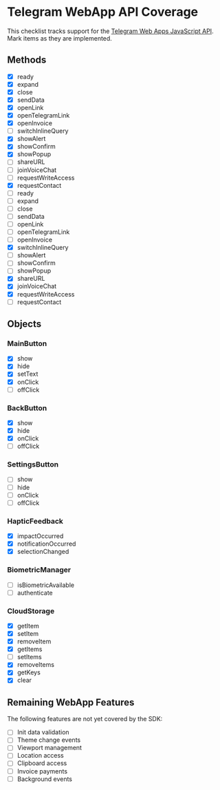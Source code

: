 # Telegram WebApp API Coverage

This checklist tracks support for the [Telegram Web Apps JavaScript API](https://core.telegram.org/bots/webapps). Mark items as they are implemented.

## Methods

 - [x] ready
 - [x] expand
 - [x] close
 - [x] sendData
 - [x] openLink
 - [x] openTelegramLink
 - [x] openInvoice
 - [ ] switchInlineQuery
 - [x] showAlert
 - [x] showConfirm
 - [x] showPopup
 - [ ] shareURL
 - [ ] joinVoiceChat
 - [ ] requestWriteAccess
 - [x] requestContact
- [ ] ready
- [ ] expand
- [ ] close
- [ ] sendData
- [ ] openLink
- [ ] openTelegramLink
- [ ] openInvoice
- [x] switchInlineQuery
- [ ] showAlert
- [ ] showConfirm
- [ ] showPopup
- [x] shareURL
- [x] joinVoiceChat
- [x] requestWriteAccess
- [ ] requestContact

## Objects

### MainButton
- [x] show
- [x] hide
- [x] setText
- [x] onClick
- [ ] offClick

### BackButton
- [x] show
- [x] hide
- [x] onClick
- [ ] offClick

### SettingsButton
- [ ] show
- [ ] hide
- [ ] onClick
- [ ] offClick

### HapticFeedback
- [x] impactOccurred
- [x] notificationOccurred
- [x] selectionChanged

### BiometricManager
- [ ] isBiometricAvailable
- [ ] authenticate

### CloudStorage
- [x] getItem
- [x] setItem
- [x] removeItem
- [x] getItems
- [ ] setItems
- [x] removeItems
- [x] getKeys
- [x] clear

## Remaining WebApp Features

The following features are not yet covered by the SDK:

- [ ] Init data validation
- [ ] Theme change events
- [ ] Viewport management
- [ ] Location access
- [ ] Clipboard access
- [ ] Invoice payments
- [ ] Background events
